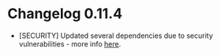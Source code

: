 # Changelog 0.11.4

* [SECURITY] Updated several dependencies due to security vulnerabilities - more info [here](https://github.com/balderdashy/sails/issues/3464#issuecomment-169255559).

<docmeta name="displayName" value="0.11.4 Changelog">
<docmeta name="version" value="0.11.4">
